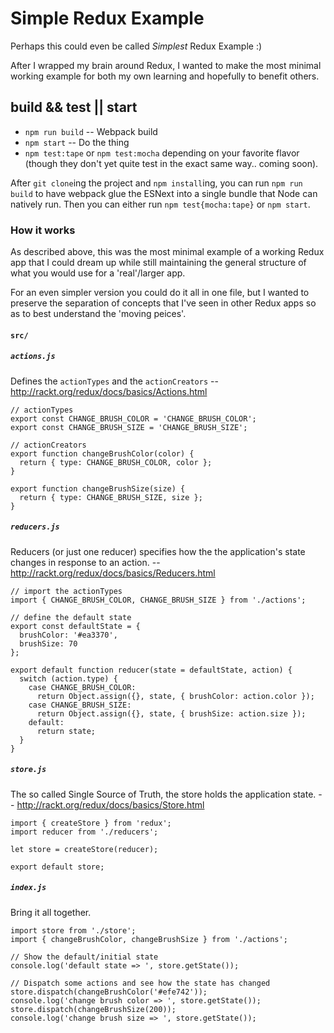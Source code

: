# Simple Redux Example

Perhaps this could even be called _Simplest_ Redux Example :) 

After I wrapped my brain around Redux, I wanted to make the most minimal working example for both my own learning and hopefully to benefit others. 

## build && test || start 

* `npm run build` -- Webpack build
* `npm start` -- Do the thing
* `npm test:tape` or `npm test:mocha` depending on your favorite flavor (though they don't yet quite test in the exact same way.. coming soon).

After `git clone`ing the project and `npm install`ing, you can run `npm run build` to have webpack glue the ESNext into a single bundle that Node can natively run. Then you can either run `npm test{mocha:tape}` or `npm start`. 

### How it works

As described above, this was the most minimal example of a working Redux app that I could dream up while still maintaining the general structure of what you would use for a 'real'/larger app. 

For an even simpler version you could do it all in one file, but I wanted to preserve the separation of concepts that I've seen in other Redux apps so as to best understand the 'moving peices'. 

#### `src/`

##### `actions.js`

Defines the `actionTypes` and the `actionCreators` -- http://rackt.org/redux/docs/basics/Actions.html

```
// actionTypes
export const CHANGE_BRUSH_COLOR = 'CHANGE_BRUSH_COLOR';
export const CHANGE_BRUSH_SIZE = 'CHANGE_BRUSH_SIZE';

// actionCreators
export function changeBrushColor(color) {
  return { type: CHANGE_BRUSH_COLOR, color };
}

export function changeBrushSize(size) {
  return { type: CHANGE_BRUSH_SIZE, size };
}
```

##### `reducers.js`

Reducers (or just one reducer) specifies how the the application's state changes in response to an action. -- http://rackt.org/redux/docs/basics/Reducers.html

```
// import the actionTypes
import { CHANGE_BRUSH_COLOR, CHANGE_BRUSH_SIZE } from './actions';

// define the default state
export const defaultState = {
  brushColor: '#ea3370',
  brushSize: 70
};

export default function reducer(state = defaultState, action) {
  switch (action.type) {
    case CHANGE_BRUSH_COLOR:
      return Object.assign({}, state, { brushColor: action.color });
    case CHANGE_BRUSH_SIZE:
      return Object.assign({}, state, { brushSize: action.size });
    default:
      return state;
  }
}
```

##### `store.js`

The so called Single Source of Truth, the store holds the application state. -- http://rackt.org/redux/docs/basics/Store.html 

```
import { createStore } from 'redux';
import reducer from './reducers';

let store = createStore(reducer);

export default store;
```

##### `index.js`

Bring it all together.

```
import store from './store';
import { changeBrushColor, changeBrushSize } from './actions';

// Show the default/initial state
console.log('default state => ', store.getState());

// Dispatch some actions and see how the state has changed
store.dispatch(changeBrushColor('#efe742'));
console.log('change brush color => ', store.getState());
store.dispatch(changeBrushSize(200));
console.log('change brush size => ', store.getState());
```
